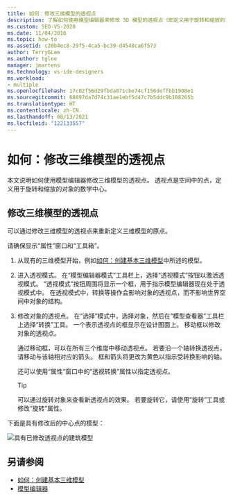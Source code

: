 ```yaml
---
title: 如何：修改三维模型的透视点
description: 了解如何使用模型编辑器来修改 3D 模型的透视点（即定义用于旋转和缩放的对象中心的点）。
ms.custom: SEO-VS-2020
ms.date: 11/04/2016
ms.topic: how-to
ms.assetid: c20b4ec8-29f5-4ca5-bc39-d4548ca6f573
author: TerryGLee
ms.author: tglee
manager: jmartens
ms.technology: vs-ide-designers
ms.workload:
- multiple
ms.openlocfilehash: 17c02f56d29fbda871cbe74cf156deffbb1908e1
ms.sourcegitcommit: 68897da7d74c31ae1ebf5d47c7b5ddc9b108265b
ms.translationtype: HT
ms.contentlocale: zh-CN
ms.lasthandoff: 08/13/2021
ms.locfileid: "122133557"
---
```

# <a name="how-to-modify-the-pivot-point-of-a-3d-model"></a>如何：修改三维模型的透视点

本文说明如何使用模型编辑器修改三维模型的透视点。 透视点是空间中的点，定义用于旋转和缩放的对象的数学中心。

## <a name="modify-the-pivot-point-of-a-3d-model"></a>修改三维模型的透视点

可以通过修改三维模型的透视点来重新定义三维模型的原点。

请确保显示“属性”窗口和“工具箱”。

1. 从现有的三维模型开始，例如[如何：创建基本三维模型](../designers/how-to-create-a-basic-3-d-model.md)中所述的模型。

2. 进入透视模式。 在“模型编辑器模式”工具栏上，选择“透视模式”按钮以激活透视模式。 “透视模式”按钮周围将显示一个框，用于指示模型编辑器现在处于透视模式中。 在透视模式中，转换等操作会影响对象的透视点，而不影响世界空间中对象的结构。

3. 修改对象的透视点。 在“选择”模式中，选择对象，然后在“模型查看器”工具栏上选择“转换”工具。 一个表示透视点的框显示在设计图面上。 移动框以修改对象的透视点。

     通过移动框，可以在所有三个维度中移动透视点。 若要沿一个轴转换透视点，请移动与该轴相对应的箭头。 框和箭头将更改为黄色以指示受转换影响的轴。

     还可以使用“属性”窗口中的“透视转换”属性以指定透视点。

    > [!TIP]
    > 可以通过旋转对象来查看新透视点的效果。 若要旋转它，请使用“旋转”工具或修改“旋转”属性。

下面是具有修改后的中心点的模型：

![具有已修改透视点的建筑模型](../designers/media/digit-modified-model.png)

## <a name="see-also"></a>另请参阅

- [如何：创建基本三维模型](../designers/how-to-create-a-basic-3-d-model.md)
- [模型编辑器](../designers/model-editor.md)
